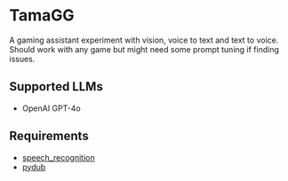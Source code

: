 # TamaGG
A gaming assistant experiment with vision, voice to text and text to voice. Should work with any game but might need some prompt tuning if finding issues.

## Supported LLMs
* OpenAI GPT-4o

## Requirements
* [speech_recognition](https://github.com/Uberi/speech_recognition)
* [pydub](https://github.com/jiaaro/pydub)